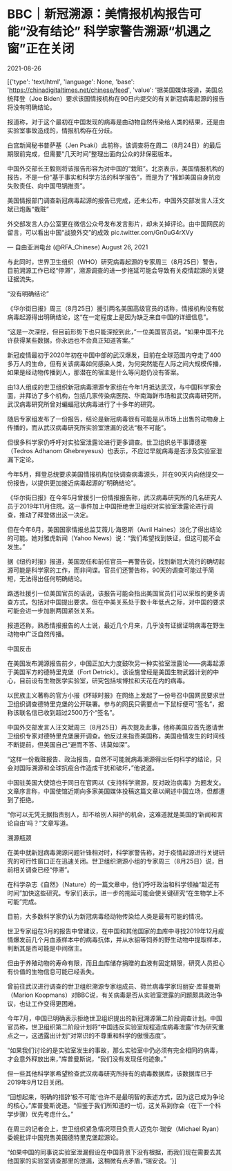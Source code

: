 # BBC｜新冠溯源：美情报机构报告可能“没有结论” 科学家警告溯源“机遇之窗”正在关闭

2021-08-26

[{'type': 'text/html', 'language': None, 'base': 'https://chinadigitaltimes.net/chinese/feed', 'value': '据美国媒体报道，美国总统拜登（Joe Biden）要求该国情报机构在90日内提交的有关新冠病毒起源的报告将没有明确结论。

报道称，对于这个最初在中国发现的病毒是由动物自然传染给人类的结果，还是由实验室事故造成的，情报机构存在分歧。

白宫新闻秘书普萨基（Jen Psaki）此前称，该调查将在周二（8月24日）的最后期限前完成，但需要“几天时间”整理出面向公众的非保密版本。

中国外交部长王毅则将该报告形容为对中国的“栽赃”。北京表示，美国情报机构的报告，不是一份“基于事实和科学方法的科学报告”，而是为了“推卸美国自身抗疫失败责任、向中国甩锅推责”。





美国情报部门调查新冠病毒起源的报告已完成，还未公布，中国外交部发言人汪文斌已炮轰“栽赃”

外交部发言人办公室更在微信公众号发布发言影片，却未关掉评论。由中国网民的留言，可以看出中国“战狼外交”的成效 pic.twitter.com/Gn0uG4rXVy

&mdash; 自由亚洲电台 (@RFA_Chinese) August 26, 2021



与此同时，世界卫生组织（WHO）研究病毒起源的专家周三（8月25日）警告，目前溯源工作已经“停滞”，溯源调查的进一步拖延可能会导致有关疫情起源的关键证据流失。

“没有明确结论”

《华尔街日报》周三（8月25日）援引两名美国高级官员的话称，情报机构没有就病毒起源得出明确结论，这“在一定程度上是因为缺乏来自中国的详细信息”。

“这是一次深挖，但目前形势下也只能深挖到此，”一位美国官员说。“如果中国不允许获得某些数据，你永远也不会真正知道答案。”

新冠疫情最初于2020年初在中国中部的武汉爆发，目前在全球范围内夺走了400多万人的生命，但有关该病毒如何感染人类，为何突然能在人际之间大规模传播，如果是经动物传播到人，那潜在的宿主是什么等问题仍没有答案。

由13人组成的世卫组织新冠病毒溯源专家组在今年1月抵达武汉，与中国科学家会面，并拜访了多个机构，包括几家传染病医院、华南海鲜市场和武汉病毒研究所。武汉病毒研究所曾对蝙蝠冠状病毒进行了十多年的研究。

随后专家组发布了一份报告，结论是新冠病毒很有可能是从市场上出售的动物身上传播的，而从武汉病毒研究所实验室泄漏的说法“极不可能”。

但很多科学家仍呼吁对实验室泄露论进行更多调查。世卫组织总干事谭德塞（Tedros Adhanom Ghebreyesus）也表示，不应过早就病毒是否涉及实验室泄漏下定论。

今年5月，拜登总统要求美国情报机构加快调查病毒源头，并在90天内向他提交一份报告，以提供更加接近病毒起源的“明确结论”。

《华尔街日报》在今年5月曾援引一份情报报告称，武汉病毒研究所的几名研究人员于2019年11月住院。这一事件加上中国拒绝世卫组织对实验室泄露论进行调查，推动了拜登做出这一决定。

但在今年6月，美国国家情报总监艾薇儿·海恩斯（Avril Haines）淡化了得出结论的可能。她对雅虎新闻（Yahoo News）说：“我们希望找到铁证，但这可能不会发生。”

据《纽约时报》报道，美国现任和前任官员一再警告说，找到新冠大流行的确切起源可能是科学家的工作，而非间谍。官员们还警告称，90天的调查可能过于简短，无法得出任何明确结论。

路透社援引一位美国官员的话说，该报告可能会指出美国官员们可以采取的更多调查方式，包括对中国提出要求。但在中美关系处于数十年低点之际，对中国的要求可能会进一步加剧两国紧张关系。

报道还称，熟悉情报报告的人士说，最近几个月来，几乎没有证据证明病毒在野生动物中广泛自然传播。

中国反击

在美国发布溯源报告前夕，中国正加大力度鼓吹另一种实验室泄露论——病毒起源于美国军方的德特里克堡（Fort Detrick）。该设施曾经是美国生物武器计划的中心，目前设有生物医学实验室，研究包括埃博拉和天花在内的病毒。

以民族主义著称的官方小报《环球时报》在网络上发起了一份号召中国网民要求世卫组织调查德特里克堡的公开联署。参与的网民只需要点一下鼠标便可“签名”，据称该联名信已收到超过2500万个“签名”。

中国外交部发言人汪文斌周三（8月25日）再次提及此事，他称美国应首先邀请世卫组织专家对德特里克堡展开调查。他反过来指责美国称，美国疫情发生的时间线不断提前，但美国自己“避而不答、讳莫如深”。

“这样一份栽赃报告、政治报告，自然不可能就病毒溯源得出任何科学的结论，只会对国际溯源和全球抗疫合作造成干扰和破坏，”他说道。

中国驻美国大使馆也于同日在官网以《支持科学溯源，反对政治病毒》为题发文。文章序言称，中国使馆近期向多家美国媒体投稿这篇文章以阐述中国立场，但都遭到了拒绝。

“你可以无凭无据指责别人，却不给别人辩护的机会，这难道就是美国的‘新闻和言论自由’吗？”文章写道。

溯源瓶颈

在美中就新冠病毒溯源问题针锋相对时，科学家警告称，对于疫情起源进行关键研究的可行性窗口正在迅速关闭。世卫组织溯源小组的专家周三（8月25日）说，目前相关调查已经“停滞”。

在科学杂志《自然》（Nature）的一篇文章中，他们呼吁政治和科学领袖“趁还有时间”加快这些研究。专家们表示，进一步的拖延可能会使关键研究“在生物学上不可能”完成。

目前，大多数科学家仍认为新冠病毒经动物传染给人类是最有可能的情况。

世卫专家组在3月的报告中曾建议，在中国和其他国家的血库中寻找2019年12月疫情爆发前几个月血液样本中的病毒抗体，并从水貂等饲养的野生动物中提取样本，判断其是否可能是中间宿主。

但由于养殖动物的寿命有限，而且血库储存捐赠的血液有固定期限，研究人员担心有价值的生物信息可能已经丢失。

曾前往武汉进行调查的世卫组织溯源专家组成员、荷兰病毒学家玛丽安·库普曼斯（Marion Koopmans）对BBC说，有关病毒是否从实验室泄露的问题颇具政治争议，也让工作变得更困难。

今年7月，中国已明确表示拒绝世卫组织提出的新冠溯源第二阶段调查计划。中国官员称，世卫组织第二阶段计划将“中国违反实验室规程造成病毒泄露”作为研究重点之一，这透露出计划“对常识的不尊重和科学的傲慢态度”。

“如果我们讨论的是实验室发生的事故，那么实验室中仍必须有完全相同的病毒，才会意外释放出来，”库普曼斯说，“我们没有发现任何迹象。”

但一些其他科学家希望检查武汉病毒研究所持有的病毒数据库，该数据库已于2019年9月12日关闭。

“回想起来，明确的措辞‘极不可能’也许不是最明智的表述方式，因为这已成为争论的核心，”库普曼斯说道。“但鉴于我们所知道的一切，这关系到你会（在下一个科学步骤）优先考虑什么。”

在周三的记者会上，世卫组织紧急情况项目负责人迈克尔·瑞安（Michael Ryan）委婉批评中国兜售美国德特里克堡起源论。

“如果中国的同事说实验室泄漏假设在中国背景下没有根据，而我们现在需要去其他国家的实验室调查那里的泄漏，这稍微有点矛盾，”瑞安说。'}]